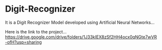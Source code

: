 # Digit-Recognizer

It is a Digit Recognizer Model developed using Artificial Neural Networks...

Here is the link to the project...
  https://drive.google.com/drive/folders/1J33kIEX8zSf2HH4ocx0qNGte7wVR-ofH?usp=sharing
